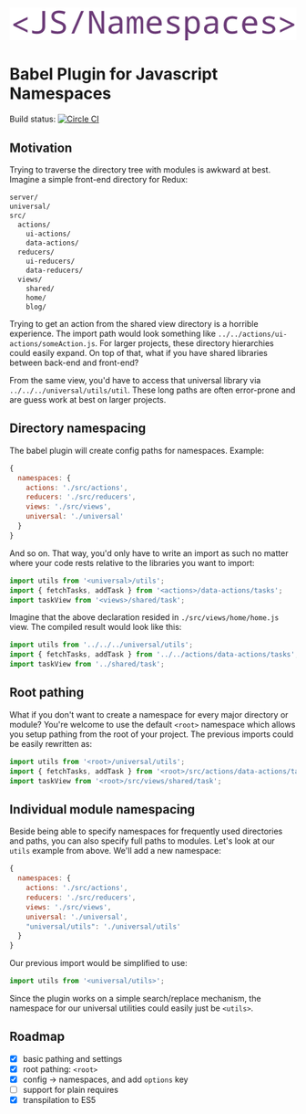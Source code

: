 ![logo](graphics/logo.png)
# Babel Plugin for Javascript Namespaces

Build status: [![Circle CI](https://circleci.com/gh/AntJanus/babel-plugin-namespaces/tree/master.svg?style=svg)](https://circleci.com/gh/AntJanus/babel-plugin-namespaces/tree/master)

## Motivation

Trying to traverse the directory tree with modules is awkward at best. Imagine a simple front-end directory for Redux:

```
server/
universal/
src/
  actions/
    ui-actions/
    data-actions/
  reducers/
    ui-reducers/
    data-reducers/
  views/
    shared/
    home/
    blog/
```

Trying to get an action from the shared view directory is a horrible experience. The import path would look something like `../../actions/ui-actions/someAction.js`. For larger projects, these directory hierarchies could easily expand. On top of that, what if you have shared libraries between back-end and front-end?

From the same view, you'd have to access that universal library via `../../../universal/utils/util`. These long paths are often error-prone and are guess work at best on larger projects.

## Directory namespacing

The babel plugin will create config paths for namespaces. Example:

```js
{
  namespaces: {
    actions: './src/actions',
	reducers: './src/reducers',
	views: './src/views',
	universal: './universal'
  }
}
```

And so on. That way, you'd only have to write an import as such no matter where your code rests relative to the libraries you want to import:

```js
import utils from '<universal>/utils';
import { fetchTasks, addTask } from '<actions>/data-actions/tasks';
import taskView from '<views>/shared/task';
```

Imagine that the above declaration resided in `./src/views/home/home.js` view. The compiled result would look like this:

```js
import utils from '../../../universal/utils';
import { fetchTasks, addTask } from '../../actions/data-actions/tasks';
import taskView from '../shared/task';
```

## Root pathing

What if you don't want to create a namespace for every major directory or module? You're welcome to use the default `<root>` namespace which allows you setup pathing from the root of your project. The previous imports could be easily rewritten as:

```js
import utils from '<root>/universal/utils';
import { fetchTasks, addTask } from '<root>/src/actions/data-actions/tasks';
import taskView from '<root>/src/views/shared/task';
```

## Individual module namespacing

Beside being able to specify namespaces for frequently used directories and paths, you can also specify full paths to modules. Let's look at our `utils` example from above. We'll add a new namespace:

```js
{
  namespaces: {
    actions: './src/actions',
	reducers: './src/reducers',
	views: './src/views',
	universal: './universal',
	"universal/utils": './universal/utils'
  }
}
```

Our previous import would be simplified to use:

```js
import utils from '<universal/utils>';
```

Since the plugin works on a simple search/replace mechanism, the namespace for our universal utilities could easily just be `<utils>`.

## Roadmap

- [x] basic pathing and settings
- [x] root pathing: `<root>`
- [x] config -> namespaces, and add `options` key
- [ ] support for plain requires
- [x] transpilation to ES5
